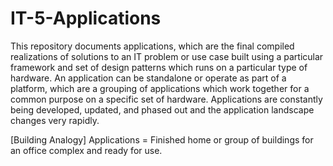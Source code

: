 # IT-5-Applications
This repository documents applications, which are the final compiled realizations of solutions to an IT problem or use case built using a particular framework and set of design patterns which runs on a particular type of hardware. An application can be standalone or operate as part of a platform, which are a grouping of applications which work together for a common purpose on a specific set of hardware. Applications are constantly being developed, updated, and phased out and the application landscape changes very rapidly.

[Building Analogy] Applications = Finished home or group of buildings for an office complex and ready for use.

